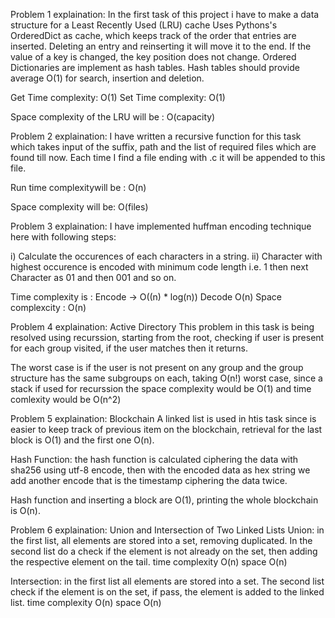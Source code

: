 Problem 1 explaination:
In the first task of this project i have to make a data structure for a Least Recently Used (LRU) cache
Uses Pythons's OrderedDict as cache, which keeps track of the order that
entries are inserted. Deleting an entry and reinserting it will move it to the end.
If the value of a key is changed, the key position does not change. Ordered Dictionaries are implement as hash tables. Hash tables should provide average O(1) for search, insertion and deletion. 

Get Time complexity: O(1) 
Set Time complexity: O(1)
 
Space complexity of the LRU will be : O(capacity)


Problem 2 explaination:
I have written a recursive function for this task which takes input of the suffix, path and the list of required files which are found till now. Each time I find a file ending with .c it will be appended to this file.

Run time complexitywill be : O(n)

Space complexity will be: O(files)



Problem 3 explaination: 
I have implemented huffman encoding technique here with following steps:

i) Calculate the occurences of each characters in a string. ii) Character with highest occurence is encoded with minimum code length i.e. 1 then next Character as 01 and then 001 and so on.

Time complexity is : Encode -> O((n) * log(n))
Decode O(n)
Space complexcity : O(n)


Problem 4 explaination:
Active Directory This problem in this task is being resolved using recurssion, starting from the root, checking if user is present for each group visited, if the user matches then it returns.

The worst case is if the user is not present on any group and the group structure has the same subgroups on each, taking O(n!) worst case, since a stack if used for recurssion the space complexity would be O(1) and time comlexity would be O(n^2)


Problem 5 explaination:
Blockchain A linked list is used in htis task since is easier to keep track of previous item on the blockchain, retrieval for the last block is O(1) and the first one O(n).

Hash Function: the hash function is calculated ciphering the data with sha256 using utf-8 encode, then with the encoded data as hex string we add another encode that is the timestamp ciphering the data twice.

Hash function and inserting a block are O(1), printing the whole blockchain is O(n).


Problem 6 explaination:
Union and Intersection of Two Linked Lists Union: in the first list, all elements are stored into a set, removing duplicated. In the second list do a check if the element is not already on the set, then adding the respective element on the tail. time complexity O(n) space O(n)

Intersection: in the first list all elements are stored into a set. The second list check if the element is on the set, if pass, the element is added to the linked list. time complexity O(n) space O(n)
